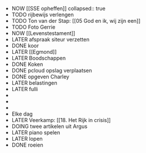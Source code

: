 - NOW [[SSE opheffen]]
  collapsed:: true
- TODO rijbewijs verlengen
- TODO Ton van der Stap: [[05 God en ik, wij zijn een]]
- TODO Foto Gerrie
- NOW [[Levenstestament]]
- LATER afspraak siteur verzetten
- DONE koor
- LATER [[Egmond]]
- LATER Boodschappen
- DONE Koken
- DONE pcloud opslag verplaatsen
- DONE opgeven Charley
- LATER belastingen
- LATER fulli
-
-
-
- Elke dag
- LATER Veerkamp: [[18. Het Rijk in crisis]]
- DOING twee artikelen uit Argus
- LATER piano spelen
- LATER lopen
- DONE roeien